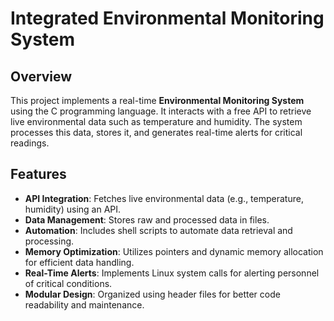 # **Integrated Environmental Monitoring System**

## **Overview**
This project implements a real-time **Environmental Monitoring System** using the C programming language. 
It interacts with a free API to retrieve live environmental data such as temperature and humidity. 
The system processes this data, stores it, and generates real-time alerts for critical readings.

## **Features**
- **API Integration**: Fetches live environmental data (e.g., temperature, humidity) using an API.
- **Data Management**: Stores raw and processed data in files.
- **Automation**: Includes shell scripts to automate data retrieval and processing.
- **Memory Optimization**: Utilizes pointers and dynamic memory allocation for efficient data handling.
- **Real-Time Alerts**: Implements Linux system calls for alerting personnel of critical conditions.
- **Modular Design**: Organized using header files for better code readability and maintenance.

